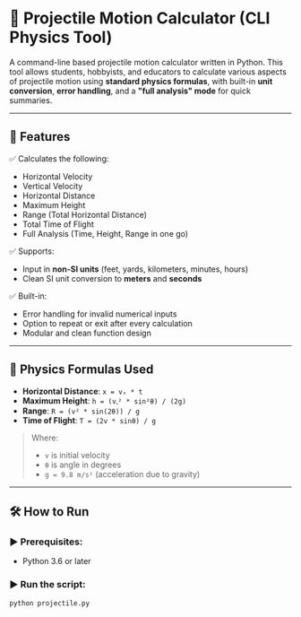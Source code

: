 # 🎯 Projectile Motion Calculator (CLI Physics Tool)

A command-line based projectile motion calculator written in Python. This tool allows students, hobbyists, and educators to calculate various aspects of projectile motion using **standard physics formulas**, with built-in **unit conversion**, **error handling**, and a **"full analysis" mode** for quick summaries.

---

## 📐 Features

✅ Calculates the following:
- Horizontal Velocity  
- Vertical Velocity  
- Horizontal Distance  
- Maximum Height  
- Range (Total Horizontal Distance)  
- Total Time of Flight  
- Full Analysis (Time, Height, Range in one go)

✅ Supports:
- Input in **non-SI units** (feet, yards, kilometers, minutes, hours)  
- Clean SI unit conversion to **meters** and **seconds**

✅ Built-in:
- Error handling for invalid numerical inputs  
- Option to repeat or exit after every calculation  
- Modular and clean function design

---

## 🧠 Physics Formulas Used

- **Horizontal Distance**: `x = vₓ * t`  
- **Maximum Height**: `h = (vᵧ² * sin²θ) / (2g)`  
- **Range**: `R = (v² * sin(2θ)) / g`  
- **Time of Flight**: `T = (2v * sinθ) / g`

> Where:
> - `v` is initial velocity  
> - `θ` is angle in degrees  
> - `g = 9.8 m/s²` (acceleration due to gravity)

---

## 🛠️ How to Run

### ▶️ Prerequisites:
- Python 3.6 or later

### ▶️ Run the script:
```bash
python projectile.py

